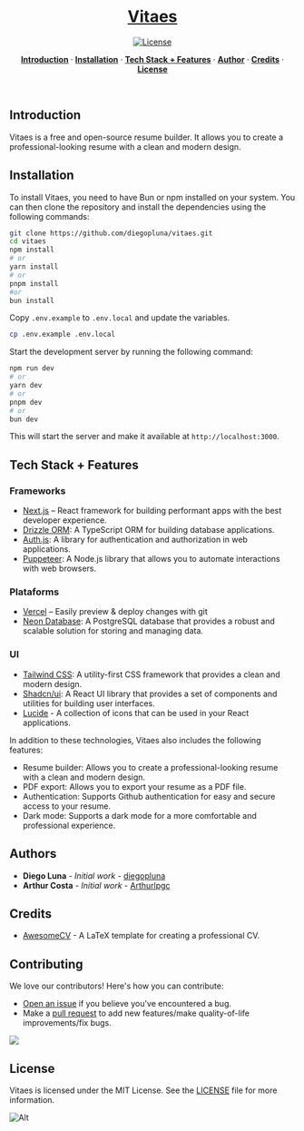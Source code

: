 <a href="https://vitaes.io/">
  <h1 align="center">Vitaes</h1>
</a>

<p align="center">
  <a href="https://github.com/diegopluna/vitaes/blob/main/LICENSE.md">
    <img src="https://img.shields.io/github/license/diegopluna/vitaes?label=license&logo=github&color=f80&logoColor=fff" alt="License" />
  </a>
</p>

<p align="center">
  <a href="#introduction"><strong>Introduction</strong></a> ·
  <a href="#installation"><strong>Installation</strong></a> ·
  <a href="#tech-stack--features"><strong>Tech Stack + Features</strong></a> ·
  <a href="#author"><strong>Author</strong></a> ·
  <a href="#contributing"><strong>Credits</strong></a> ·
  <a href="#license"><strong>License</strong></a>
</p>
<br/>



## Introduction

Vitaes is a free and open-source resume builder. It allows you to create a professional-looking resume with a clean and modern design.

## Installation

To install Vitaes, you need to have Bun or npm installed on your system. You can then clone the repository and install the dependencies using the following commands:

```bash
git clone https://github.com/diegopluna/vitaes.git
cd vitaes
npm install
# or
yarn install
# or
pnpm install
#or
bun install
```

Copy `.env.example` to `.env.local` and update the variables.

```sh
cp .env.example .env.local
```

Start the development server by running the following command:

```bash
npm run dev
# or
yarn dev
# or
pnpm dev
# or
bun dev
```

This will start the server and make it available at `http://localhost:3000`.

## Tech Stack + Features

### Frameworks

- [Next.js](https://nextjs.org/) – React framework for building performant apps with the best developer experience.
- [Drizzle ORM](https://drizzle-orm.com/): A TypeScript ORM for building database applications.
- [Auth.js](https://authjs.dev/): A library for authentication and authorization in web applications.
- [Puppeteer](https://pptr.dev/): A Node.js library that allows you to automate interactions with web browsers.

### Plataforms

- [Vercel](https://vercel.com/) – Easily preview & deploy changes with git
- [Neon Database](https://neondatabase.com/): A PostgreSQL database that provides a robust and scalable solution for storing and managing data.

### UI

- [Tailwind CSS](https://tailwindcss.com/): A utility-first CSS framework that provides a clean and modern design.
- [Shadcn/ui](https://github.com/sindresorhus/shape-ui): A React UI library that provides a set of components and utilities for building user interfaces.
- [Lucide](https://lucide.dev/) - A collection of icons that can be used in your React applications.

In addition to these technologies, Vitaes also includes the following features:

- Resume builder: Allows you to create a professional-looking resume with a clean and modern design.
- PDF export: Allows you to export your resume as a PDF file.
- Authentication: Supports Github authentication for easy and secure access to your resume.
- Dark mode: Supports a dark mode for a more comfortable and professional experience.

## Authors

- **Diego Luna** - *Initial work* - [diegopluna](https://github.com/diegopluna)
- **Arthur Costa** - *Initial work* - [Arthurlpgc](https://github.com/Arthurlpgc)

## Credits

- [AwesomeCV](https://github.com/posquit0/Awesome-CV) - A LaTeX template for creating a professional CV.

## Contributing

We love our contributors! Here's how you can contribute:
- [Open an issue](https://github.com/diegopluna/vitaes/issues) if you believe you've encountered a bug.
- Make a [pull request](https://github.com/diegopluna/vitaes/pull) to add new features/make quality-of-life improvements/fix bugs.

<a href="https://github.com/diegopluna/vitaes/graphs/contributors">
  <img src="https://contrib.rocks/image?repo=diegopluna/vitaes" />
</a>


## License

Vitaes is licensed under the MIT License. See the [LICENSE](https://github.com/diegopluna/vitaes/blob/main/LICENSE.md) file for more information.

![Alt](https://repobeats.axiom.co/api/embed/8b6c174bf91c33150bb366f1e6a725b152cc987e.svg "Repobeats analytics image")
